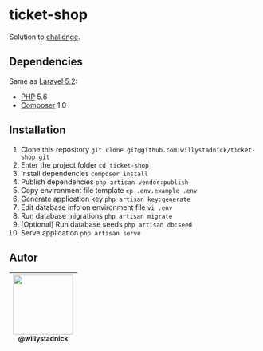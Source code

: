 # ticket-shop

Solution to [challenge](challenge.md).

## Dependencies

Same as [Laravel 5.2](https://laravel.com/docs/5.2/installation#server-requirements):

- [PHP](https://php.net/) 5.6
- [Composer](https://getcomposer.org/) 1.0

## Installation

1. Clone this repository `git clone git@github.com:willystadnick/ticket-shop.git`
1. Enter the project folder `cd ticket-shop`
1. Install dependencies `composer install`
3. Publish dependencies `php artisan vendor:publish`
1. Copy environment file template `cp .env.example .env`
1. Generate application key `php artisan key:generate`
1. Edit database info on environment file `vi .env`
1. Run database migrations `php artisan migrate`
1. [Optional] Run database seeds `php artisan db:seed`
1. Serve application `php artisan serve`

## Autor

| [<img src="https://avatars2.githubusercontent.com/u/1824706?s=120&v=4" width=120><br><sub>@willystadnick</sub>](https://github.com/willystadnick) |
| :---: |
